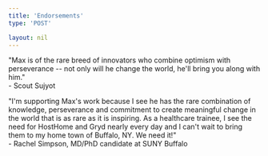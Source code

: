 ```yaml
---
title: 'Endorsements'
type: 'POST'

layout: nil
---
```


"Max is of the rare breed of innovators who combine optimism with perseverance -- not only will he change the world, he'll bring you along with him." <br> - Scout Sujyot 


"I'm supporting Max's work because I see he has the rare combination of knowledge, perseverance and commitment to create meaningful change in the world that is as rare as it is inspiring.  As a healthcare trainee, I see the need for HostHome and Gryd nearly every day and I can't wait to bring them to my home town of Buffalo, NY.  We need it!" <br> - Rachel Simpson, MD/PhD candidate at SUNY Buffalo

